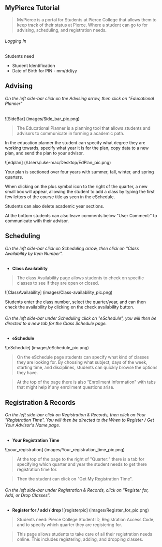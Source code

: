 ## **MyPierce Tutorial**


> MyPierce is a portal for Students at Pierce College that allows them to keep track of their status at Pierce. Where a student can go to for advising, scheduling, and registration needs. 

###### Logging In
Students need

* Student Identification
* Date of Birth for PIN -  mm/dd/yy 



## Advising


###### On the left side-bar click on the *Advising arrow*, then click on *"Educational Planner"*

![SideBar] (images/Side_bar_pic.png) 

> The Educational Planner is a planning tool that allows students and advisors to communicate in forming a academic path.

In the education planner the student can specify what degree they are working towards, specify what year it is for the plan, copy data to a new plan, and send the plan to your advisor. 

![edplan] (/Users/luke-mac/Desktop/EdPlan_pic.png)

Your plan is sectioned over four years with summer, fall, winter, and spring quarters. 

When clicking on the plus symbol icon to the right of the quarter, a new small box will appear, allowing the student to add a class by typing the first few letters of the course title as seen in the eSchedule.

Students can also delete academic year sections.

At the bottom students can also leave comments below "User Comment:" to communicate with their advisor.  



## Scheduling
###### On the left side-bar click on *Scheduling arrow*, then click on *"Class Availability by Item Number"*.
* **Class Availability**
> The class Availability page allows students to check on specific classes to see if they are open or closed.

![ClassAvailability] (images/Class-availability_pic.png)

Students enter the class number, select the quarter/year, and can then check the availability by clicking on the check availability button.  

###### On the left side-bar under Scheduling click on *"eSchedule"*, you will then be directed to a new tab for the Class Schedule page.
* **eSchedule**

![eSchedule] (images/eSchedule_pic.png)

> On the eSchedule page students can specify what kind of classes they are looking for. By choosing what subject, days of the week, starting time, and disciplines, students can quickly browse the options they have. 


> At the top of the page there is also "Enrollment Information" with tabs that might help if any enrollment questions arise. 





## Registration & Records
###### On the left side-bar click on *Registration & Records*, then click on Your *"Registration Time"*. You will then be directed to the When to Register / Get Your Advisor's Name page. 
* **Your Registration Time**

![your_registration] (images/Your_registration_time_pic.png)

> At the top of the page to the right of "Quarter:" there is a tab for specifying which quarter and year the student needs to get there registration time for. 

> Then the student can click on "Get My Registration Time".  


###### On the left side-bar under *Registration & Records*, click on *"Register for, Add, or Drop Classes"*. 
* **Register for / add / drop** 
![registerpic] (images/Register_for_pic.png)

> Students need: Pierce College Student ID, Registration Access Code, and to specify which quarter they are registering for.  

> This page allows students to take care of all their registration needs online. This includes registering, adding, and dropping classes. 
